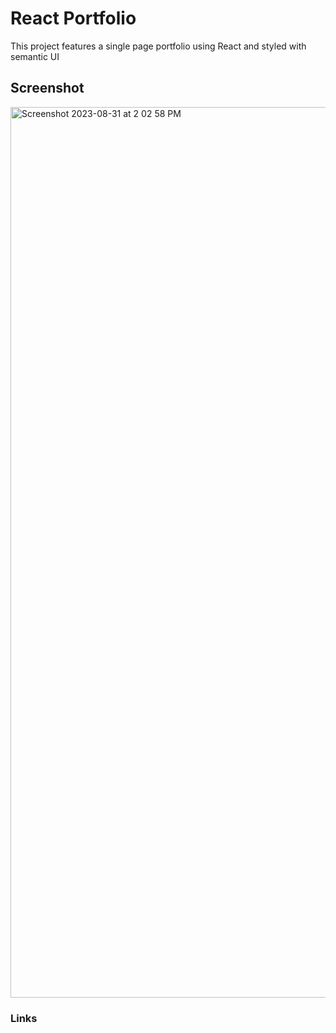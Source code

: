 # React Portfolio

This project features a single page portfolio using React and styled with semantic UI

## Screenshot
<img width="1425" alt="Screenshot 2023-08-31 at 2 02 58 PM" src="https://github.com/ddiedrick/ReactPortfolio/assets/35505692/6c4d65a9-439f-42d1-9cd2-689acc5c5690">



### Links



